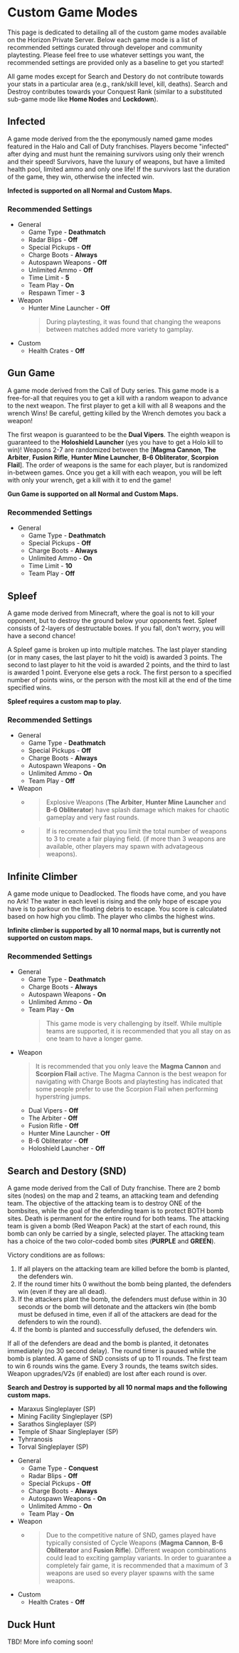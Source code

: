 # Custom Game Modes

This page is dedicated to detailing all of the custom game modes available on the Horizon Private Server. Below each game mode is a list of recommended settings curated through developer and community playtesting. Please feel free to use whatever settings you want, the recommended settings are provided only as a baseline to get you started!

All game modes except for Search and Destory do not contribute towards your stats in a particular area (e.g., rank/skill level, kill, deaths). Search and Destroy contributes towards your Conquest Rank (similar to a substituted sub-game mode like __Home Nodes__ and __Lockdown__).

## Infected

A game mode derived from the the eponymously named game modes featured in the Halo and Call of Duty franchises. Players become "infected" after dying and must hunt the remaining survivors using only their wrench and their speed! Survivors, have the luxury of weapons, but have a limited health pool, limited ammo and only one life! If the survivors last the duration of the game, they win, otherwise the infected win.

__Infected is supported on all Normal and Custom Maps.__

### Recommended Settings

- General
  - Game Type - __Deathmatch__
  - Radar Blips - __Off__
  - Special Pickups - __Off__
  - Charge Boots - __Always__
  - Autospawn Weapons - __Off__
  - Unlimited Ammo - __Off__
  - Time Limit - __5__
  - Team Play - __On__
  - Respawn Timer - __3__
- Weapon
  - Hunter Mine Launcher - __Off__
    > During playtesting, it was found that changing the weapons between matches added more variety to gamplay.
- Custom
  - Health Crates - __Off__

## Gun Game

A game mode derived from the Call of Duty series. This game mode is a free-for-all that requires you to get a kill with a random weapon to advance to the next weapon. The first player to get a kill with all 8 weapons and the wrench Wins! Be careful, getting killed by the Wrench demotes you back a weapon!

The first weapon is guaranteed to be the __Dual Vipers__.
The eighth weapon is guaranteed to the __Holoshield Launcher__ (yes you have to get a Holo kill to win)!
Weapons 2-7 are randomized between the [__Magma Cannon__, __The Arbiter__, __Fusion Rifle__, __Hunter Mine Launcher__, __B-6 Obliterator__, __Scorpion Flail__].
The order of weapons is the same for each player, but is randomized in-between games.
Once you get a kill with each weapon, you will be left with only your wrench, get a kill with it to end the game!

__Gun Game is supported on all Normal and Custom Maps.__

### Recommended Settings

- General
  - Game Type - __Deathmatch__
  - Special Pickups - __Off__
  - Charge Boots - __Always__
  - Unlimited Ammo - __On__
  - Time Limit - __10__
  - Team Play - __Off__

## Spleef

A game mode derived from Minecraft, where the goal is not to kill your opponent, but to destroy the ground below your opponents feet. Spleef consists of 2-layers of destructable boxes. If you fall, don't worry, you will have a second chance!

A Spleef game is broken up into multiple matches.
The last player standing (or in many cases, the last player to hit the void) is awarded 3 points.
The second to last player to hit the void is awarded 2 points, and the third to last is awarded 1 point.
Everyone else gets a rock.
The first person to a specified number of points wins, or the person with the most kill at the end of the time specified wins.

__Spleef requires a custom map to play.__

### Recommended Settings
- General
  - Game Type - __Deathmatch__
  - Special Pickups - __Off__
  - Charge Boots - __Always__
  - Autospawn Weapons - __On__
  - Unlimited Ammo - __On__
  - Team Play - __Off__
- Weapon
  - > Explosive Weapons (__The Arbiter__, __Hunter Mine Launcher__ and __B-6 Obliterator__) have splash damage which makes for chaotic gameplay and very fast rounds.
  - > If is recommended that you limit the total number of weapons to 3 to create a fair playing field. (if more than 3 weapons are available, other players may spawn with advatageous weapons).

## Infinite Climber

A game mode unique to Deadlocked. The floods have come, and you have no Ark! The water in each level is rising and the only hope of escape you have is to parkour on the floating debris to escape. You score is calculated based on how high you climb. The player who climbs the highest wins.

__Infinite climber is supported by all 10 normal maps, but is currently not supported on custom maps.__

### Recommended Settings
- General
  - Game Type - __Deathmatch__
  - Charge Boots - __Always__
  - Autospawn Weapons - __On__
  - Unlimited Ammo - __On__
  - Team Play - __On__
    > This game mode is very challenging by itself. While multiple teams are supported, it is recommended that you all stay on as one team to have a longer game.
- Weapon
    > It is recommended that you only leave the __Magma Cannon__ and __Scorpion Flail__ active. The Magma Cannon is the best weapon for navigating with Charge Boots and playtesting has indicated that some people prefer to use the Scorpion Flail when performing hyperstring jumps.
  - Dual Vipers - __Off__
  - The Arbiter - __Off__
  - Fusion Rifle - __Off__
  - Hunter Mine Launcher - __Off__
  - B-6 Obliterator - __Off__
  - Holoshield Launcher - __Off__

## Search and Destory (SND)

A game mode derived from the Call of Duty franchise.
There are 2 bomb sites (nodes) on the map and 2 teams, an attacking team and defending team.
The objective of the attacking team is to destroy ONE of the bombsites, while the goal of the defending team is to protect BOTH bomb sites.
Death is permanent for the entire round for both teams.
The attacking team is given a bomb (Red Weapon Pack) at the start of each round, this bomb can only be carried by a single, selected player.
The attacking team has a choice of the two color-coded bomb sites (__PURPLE__ and __GREEN__).

Victory conditions are as follows:
1. If all players on the attacking team are killed before the bomb is planted, the defenders win.
2. If the round timer hits 0 wwithout the bomb being planted, the defenders win (even if they are all dead).
3. If the attackers plant the bomb, the defenders must defuse within in 30 seconds or the bomb will detonate and the attackers win (the bomb must be defused in time, even if all of the attackers are dead for the defenders to win the round).
4. If the bomb is planted and successfully defused, the defenders win.

If all of the defenders are dead and the bomb is planted, it detonates immediately (no 30 second delay).
The round timer is paused while the bomb is planted.
A game of SND consists of up to 11 rounds.
The first team to win 6 rounds wins the game.
Every 3 rounds, the teams switch sides.
Weapon upgrades/V2s (if enabled) are lost after each round is over.

__Search and Destroy is supported by all 10 normal maps and the following custom maps.__
* Maraxus Singleplayer (SP)
* Mining Facility Singleplayer (SP)
* Sarathos Singleplayer (SP)
* Temple of Shaar Singleplayer (SP)
* Tyhrranosis
* Torval Singleplayer (SP)

- General
  - Game Type - __Conquest__
  - Radar Blips - __Off__
  - Special Pickups - __Off__
  - Charge Boots - __Always__
  - Autospawn Weapons - __On__
  - Unlimited Ammo - __On__
  - Team Play - __On__
- Weapon
  - > Due to the competitive nature of SND, games played have typically consisted of Cycle Weapons (__Magma Cannon__, __B-6 Obliterator__ and __Fusion Rifle__). Different weapon combinations could lead to exciting gamplay variants. In order to guarantee a completely fair game, it is recommended that a maximum of 3 weapons are used so every player spawns with the same weapons.
- Custom
  - Health Crates - __Off__

## Duck Hunt

TBD! More info coming soon!